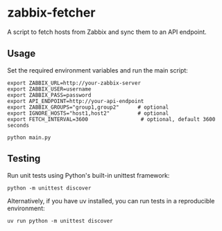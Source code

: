  # zabbix-fetcher

 A script to fetch hosts from Zabbix and sync them to an API endpoint.

 ## Usage

 Set the required environment variables and run the main script:

 ```
 export ZABBIX_URL=http://your-zabbix-server
 export ZABBIX_USER=username
 export ZABBIX_PASS=password
 export API_ENDPOINT=http://your-api-endpoint
 export ZABBIX_GROUPS="group1,group2"      # optional
 export IGNORE_HOSTS="host1,host2"         # optional
 export FETCH_INTERVAL=3600                 # optional, default 3600 seconds

 python main.py
 ```

 ## Testing

 Run unit tests using Python's built-in unittest framework:

 ```
 python -m unittest discover
 ```

 Alternatively, if you have uv installed, you can run tests in a reproducible environment:

 ```
 uv run python -m unittest discover
 ```
